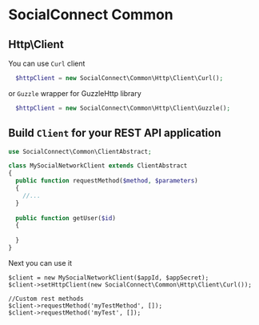 SocialConnect Common
====================

## Http\Client

You can use `Curl` client

```php
  $httpClient = new SocialConnect\Common\Http\Client\Curl();
```

or `Guzzle` wrapper for GuzzleHttp library

```php
  $httpClient = new SocialConnect\Common\Http\Client\Guzzle();
```

## Build `Client` for your REST API application

```php
use SocialConnect\Common\ClientAbstract;

class MySocialNetworkClient extends ClientAbstract
{
  public function requestMethod($method, $parameters)
  {
    //...
  }
  
  public function getUser($id)
  {
    
  }
}
```

Next you can use it

```
$client = new MySocialNetworkClient($appId, $appSecret);
$client->setHttpClient(new SocialConnect\Common\Http\Client\Curl());

//Custom rest methods
$client->requestMethod('myTestMethod', []);
$client->requestMethod('myTest', []);
```

